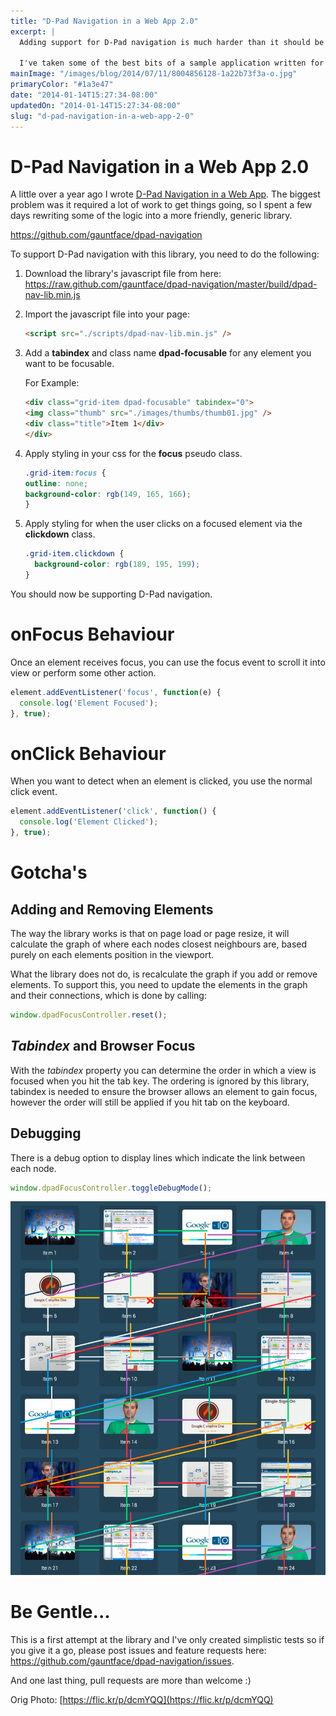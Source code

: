 ```yaml
---
title: "D-Pad Navigation in a Web App 2.0"
excerpt: |
  Adding support for D-Pad navigation is much harder than it should be for a web application.

  I've taken some of the best bits of a sample application written for Google TV and generalised it to hopefully help others add in D-Pad support by including some additional class names and tabindexes to your HTML.
mainImage: "/images/blog/2014/07/11/8004856128-1a22b73f3a-o.jpg"
primaryColor: "#1a3e47"
date: "2014-01-14T15:27:34-08:00"
updatedOn: "2014-01-14T15:27:34-08:00"
slug: "d-pad-navigation-in-a-web-app-2-0"
---
```


# D-Pad Navigation in a Web App 2.0

A little over a year ago I wrote [D-Pad Navigation in a Web App](http://blog.gauntface.co.uk/2012/12/28/d-pad-navigation-in-a-web-app/). The biggest problem was it required a lot of work to get things going, so I spent a few days rewriting some of the logic into a more friendly, generic library.

<https://github.com/gauntface/dpad-navigation>

To support D-Pad navigation with this library, you need to do the following:

  1.  Download the library's javascript file from here: <https://raw.github.com/gauntface/dpad-navigation/master/build/dpad-nav-lib.min.js>

  2.  Import the javascript file into your page:

        ```html
      <script src="./scripts/dpad-nav-lib.min.js" />
        ```

  3.  Add a **tabindex** and class name **dpad-focusable** for any element you want to be focusable.

      For Example:

        ```html
      <div class="grid-item dpad-focusable" tabindex="0">
        <img class="thumb" src="./images/thumbs/thumb01.jpg" />
        <div class="title">Item 1</div>
      </div>
        ```

  4.  Apply styling in your css for the **focus** pseudo class.

        ```css
      .grid-item:focus {
        outline: none;
        background-color: rgb(149, 165, 166);
      }
        ```

  5.  Apply styling for when the user clicks on a focused element via the **clickdown** class.

      ```css
      .grid-item.clickdown {
        background-color: rgb(189, 195, 199);
      }
      ```

You should now be supporting D-Pad navigation.

# onFocus Behaviour

Once an element receives focus, you can use the focus event to scroll it into view or perform some other action.

```javascript
element.addEventListener('focus', function(e) {
  console.log('Element Focused');
}, true);
```

# onClick Behaviour

When you want to detect when an element is clicked, you use the normal click event.

```javascript
element.addEventListener('click', function() {
  console.log('Element Clicked');
}, true);
```

# Gotcha's

## Adding and Removing Elements

The way the library works is that on page load or page resize, it will calculate the graph of where each nodes closest neighbours are, based purely on each elements position in the viewport.

What the library does not do, is recalculate the graph if you add or remove elements. To support this, you need to update the elements in the graph and their connections, which is done by calling:

```javascript
window.dpadFocusController.reset();
```

## _Tabindex_ and Browser Focus

With the _tabindex_ property you can determine the order in which a view is focused when you hit the tab key. The ordering is ignored by this library, tabindex is needed to ensure the browser allows an element to gain focus, however the order will still be applied if you hit tab on the keyboard.

## Debugging

There is a debug option to display lines which indicate the link between each node.

```javascript
window.dpadFocusController.toggleDebugMode();
```

![D-Pad Navigation Library in Debug Mode](/images/blog/2014/01/Google-TV-Stuff.png "860")

# Be Gentle...

This is a first attempt at the library and I've only created simplistic tests so if you give it a go, please post issues and feature requests here: <https://github.com/gauntface/dpad-navigation/issues>.

And one last thing, pull requests are more than welcome :)

Orig Photo: [https://flic.kr/p/dcmYQQ](https://flic.kr/p/dcmYQQ)